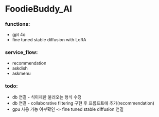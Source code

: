 # FoodieBuddy_AI

### functions:
- gpt 4o
- fine tuned stable diffusion with LoRA

### service_flow:
- recommendation
- askdish
- askmenu

### todo:
- db 연결 - 식이제한 불러오는 형식 수정
- db 연결 - collaborative filtering 구현 후 프롬프트에 추가(recommendation)
- gpu 사용 가능 여부확인 -> fine tuned stable diffusion 연결
